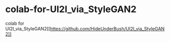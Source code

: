 # colab-for-UI2I_via_StyleGAN2
colab for UI2I_via_StyleGAN2[[https://github.com/HideUnderBush/UI2I_via_StyleGAN2]]
